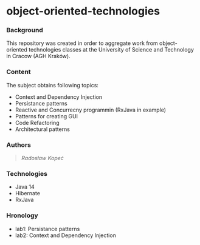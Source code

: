 # object-oriented-technologies
### Background
This repository was created in order to aggregate work from object-oriented technologies classes at the University of Science and Technology in Cracow (AGH Kraków).
### Content
The subject obtains following topics:
* Context and Dependency Injection
* Persistance patterns
* Reactive and Concurrecny programmin (RxJava in example)
* Patterns for creating GUI
* Code Refactoring
* Architectural patterns

### Authors
> *Radosław Kopeć*

### Technologies
- Java 14
- Hibernate
- RxJava 

### Hronology

* lab1: Persistance patterns
* lab2: Context and Dependency Injection 